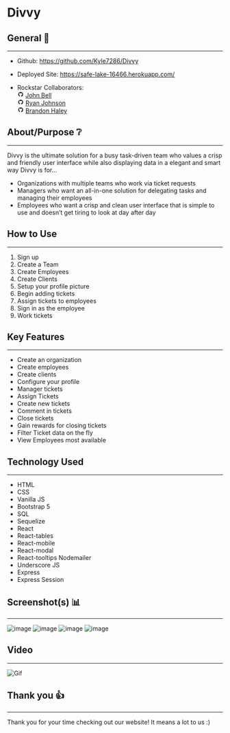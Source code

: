 # Divvy

## General 📖
---    
- Github:    https://github.com/Kyle7286/Divvy
- Deployed Site: https://safe-lake-16466.herokuapp.com/

- Rockstar Collaborators:<br>
    <img src="./assets/readme/github.png" alt="github logo" width="15"/> [John Bell](https://github.com/jdbell123)<br>
    <img src="./assets/readme/github.png" alt="github logo" width="15"/> [Ryan Johnson](https://github.com/wryanj)<br>
    <img src="./assets/readme/github.png" alt="github logo" width="15"/> [Brandon Haley](https://github.com/kyle7286)<br>

## About/Purpose ❔
---
Divvy is the ultimate solution for a busy task-driven team who values a crisp and friendly user interface while also displaying data in a elegant and smart way
Divvy is for...
* Organizations with multiple teams who work via ticket requests
* Managers who want an all-in-one solution for delegating tasks and managing their employees
* Employees who want a crisp and clean user interface that is simple to use and doesn’t get tiring to look at day after day
 

## How to Use
---
1. Sign up
2. Create a Team
3. Create Employees
4. Create Clients
5. Setup your profile picture
6. Begin adding tickets
7. Assign tickets to employees
8. Sign in as the employee
9. Work tickets

## Key Features
---
* Create an organization
* Create employees
* Create clients
* Configure your profile
* Manager tickets
* Assign Tickets
* Create new tickets
* Comment in tickets
* Close tickets
* Gain rewards for closing tickets
* Filter Ticket data on the fly
* View Employees most available

## Technology Used
---
* HTML
* CSS
* Vanilla JS
* Bootstrap 5
* SQL
* Sequelize
* React
* React-tables
* React-mobile
* React-modal
* React-tooltips Nodemailer
* Underscore JS
* Express
* Express Session

## Screenshot(s) 📊
---
![image](https://user-images.githubusercontent.com/72420733/120017240-a39da180-bfb3-11eb-9bbd-ecac384c8dd6.png)
![image](https://user-images.githubusercontent.com/72420733/120017325-c3cd6080-bfb3-11eb-973d-7d69faf9feab.png)
![image](https://user-images.githubusercontent.com/72420733/120017478-ebbcc400-bfb3-11eb-9ad0-d5fa002f664f.png)
![image](https://user-images.githubusercontent.com/72420733/120017825-57069600-bfb4-11eb-9a47-bf6fe11b819f.png)

## Video
---
![Gif](./assets/readme/divvy.gif)

## Thank you 👍 
---
Thank you for your time checking out our website! It means a lot to us :)
